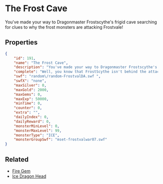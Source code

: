 # The Frost Cave

You've made your way to Dragonmaster Frostscythe's frigid cave searching for clues to why the frost monsters are attacking Frostvale!

## Properties

```json
{
    "id": 191,
    "name": "The Frost Cave",
    "description": "You've made your way to Dragonmaster Frostscythe's frigid cave searching for clues to why the frost monsters are attacking Frostvale!",
    "complete": "Well, you know that FrostScythe isn't behind the attacks on the moglin village, but who could it be? Better get back to defending Frostvale, they might need your help.",
    "swf": "random\/random-FrostvalDA.swf ",
    "swfX": "none",
    "maxSilver": 0,
    "maxGold": 2000,
    "maxGems": 0,
    "maxExp": 50000,
    "minTime": 0,
    "counter": 0,
    "extra": "",
    "dailyIndex": 0,
    "dailyReward": 0,
    "monsterMinLevel": 0,
    "monsterMaxLevel": 99,
    "monsterType": "ICE",
    "monsterGroupSwf": "mset-frostvalwar07.swf"
}
```

## Related

- [Fire Gem](../items/565-fire-gem.md)
- [Ice Dragon Head](../items/575-ice-dragon-head.md)

